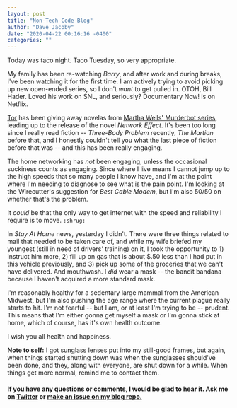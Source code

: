 ```yaml
---
layout: post
title: "Non-Tech Code Blog"
author: "Dave Jacoby"
date: "2020-04-22 00:16:16 -0400"
categories: ""
---
```


Today was taco night. Taco Tuesday, so very appropriate.

My family has been re-watching _Barry_, and after work and during breaks, I've been watching it for the first time. I am actively trying to avoid picking up new open-ended series, so I don't _want_ to get pulled in. OTOH, Bill Hader. Loved his work on SNL, and seriously? Documentary Now! is on Netflix.

[Tor](https://ebookclub.tor.com/) has been giving away novelas from [Martha Wells' Murderbot series](http://www.marthawells.com/murderbot.htm), leading up to the release of the novel _Network Effect_. It's been too long since I really read fiction -- _Three-Body Problem_ recently, _The Martian_ before that, and I honestly couldn't tell you what the last piece of fiction before that was -- and this has been really engaging.

The home networking has _not_ been engaging, unless the occasional suckiness counts as engaging. Since where I live means I cannot jump up to the high speeds that so many people I know have, and I'm at the point where I'm needing to diagnose to see what is the pain point. I'm looking at the Wirecutter's suggestion for _Best Cable Modem_, but I'm also 50/50 on whether that's the problem.

It _could_ be that the only way to get internet with the speed and reliability I require is to move. `:shrug:`

In _Stay At Home_ news, yesterday I didn't. There were three things related to mail that needed to be taken care of, and while my wife briefed my youngest (still in need of drivers' training) on it, I took the opportunity to 1) instruct him more, 2) fill up on gas that is about \$.50 less than I had put in this vehicle previously, and 3) pick up some of the groceries that we can't have delivered. And mouthwash. I _did_ wear a mask -- the bandit bandana because I haven't acquired a more standard mask.

I'm reasonably healthy for a sedentary large mammal from the American Midwest, but I'm also pushing the age range where the current plague really starts to hit. I'm not fearful -- but I am, or at least I'm trying to be -- prudent. This means that I'm either gonna get myself a mask or I'm gonna stick at home, which of course, has it's own health outcome.

I wish you all health and happiness.

**Note to self:** I got sunglass lenses put into my still-good frames, but again, when things started shutting down was when the sunglasses should've been done, and they, along with everyone, are shut down for a while. When things get more normal, remind me to contact them.

#### If you have any questions or comments, I would be glad to hear it. Ask me on [Twitter](https://twitter.com/jacobydave) or [make an issue on my blog repo.](https://github.com/jacoby/jacoby.github.io)
